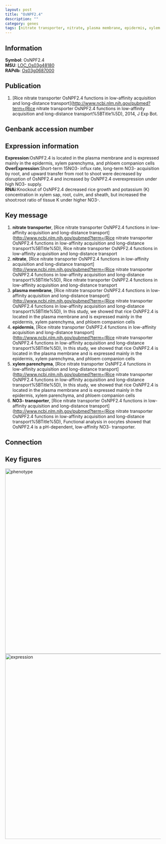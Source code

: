 ```yaml
---
layout: post
title: "OsNPF2.4"
description: ""
category: genes
tags: [nitrate transporter, nitrate, plasma membrane, epidermis, xylem parenchyma, NO3- transporter, Gene]
---
```


## Information
__Symbol__: OsNPF2.4  
__MSU__: [LOC_Os03g48180](http://rice.plantbiology.msu.edu/cgi-bin/ORF_infopage.cgi?orf=LOC_Os03g48180)  
__RAPdb__: [Os03g0687000](http://rapdb.dna.affrc.go.jp/viewer/gbrowse_details/irgsp1?name=Os03g0687000)  

## Publication
1. [Rice nitrate transporter OsNPF2.4 functions in low-affinity acquisition and long-distance transport](http://www.ncbi.nlm.nih.gov/pubmed?term=(Rice nitrate transporter OsNPF2.4 functions in low-affinity acquisition and long-distance transport%5BTitle%5D), 2014, J Exp Bot.

## Genbank accession number

## Expression information
__Expression__:OsNPF2.4 is located in the plasma membrane and is expressed mainly in the epidermis, xylem parenchyma, and phloem companion cells  
__OverExpression__:Short-term 15NO3- influx rate, long-term NO3- acquisition by root, and upward transfer from root to shoot were decreased by disruption of OsNPF2.4 and increased by OsNPF2.4 overexpression under high NO3- supply.  
__RNAi__:Knockout of OsNPF2.4 decreased rice growth and potassium (K) concentration in xylem sap, root, culm, and sheath, but increased the shoot:root ratio of tissue K under higher NO3-.  

## Key message
1. __nitrate transporter__, [Rice nitrate transporter OsNPF2.4 functions in low-affinity acquisition and long-distance transport](http://www.ncbi.nlm.nih.gov/pubmed?term=(Rice nitrate transporter OsNPF2.4 functions in low-affinity acquisition and long-distance transport%5BTitle%5D), Rice nitrate transporter OsNPF2.4 functions in low-affinity acquisition and long-distance transport
2. __nitrate__, [Rice nitrate transporter OsNPF2.4 functions in low-affinity acquisition and long-distance transport](http://www.ncbi.nlm.nih.gov/pubmed?term=(Rice nitrate transporter OsNPF2.4 functions in low-affinity acquisition and long-distance transport%5BTitle%5D), Rice nitrate transporter OsNPF2.4 functions in low-affinity acquisition and long-distance transport
3. __plasma membrane__, [Rice nitrate transporter OsNPF2.4 functions in low-affinity acquisition and long-distance transport](http://www.ncbi.nlm.nih.gov/pubmed?term=(Rice nitrate transporter OsNPF2.4 functions in low-affinity acquisition and long-distance transport%5BTitle%5D), In this study, we showed that rice OsNPF2.4 is located in the plasma membrane and is expressed mainly in the epidermis, xylem parenchyma, and phloem companion cells
4. __epidermis__, [Rice nitrate transporter OsNPF2.4 functions in low-affinity acquisition and long-distance transport](http://www.ncbi.nlm.nih.gov/pubmed?term=(Rice nitrate transporter OsNPF2.4 functions in low-affinity acquisition and long-distance transport%5BTitle%5D), In this study, we showed that rice OsNPF2.4 is located in the plasma membrane and is expressed mainly in the epidermis, xylem parenchyma, and phloem companion cells
5. __xylem parenchyma__, [Rice nitrate transporter OsNPF2.4 functions in low-affinity acquisition and long-distance transport](http://www.ncbi.nlm.nih.gov/pubmed?term=(Rice nitrate transporter OsNPF2.4 functions in low-affinity acquisition and long-distance transport%5BTitle%5D), In this study, we showed that rice OsNPF2.4 is located in the plasma membrane and is expressed mainly in the epidermis, xylem parenchyma, and phloem companion cells
6. __NO3- transporter__, [Rice nitrate transporter OsNPF2.4 functions in low-affinity acquisition and long-distance transport](http://www.ncbi.nlm.nih.gov/pubmed?term=(Rice nitrate transporter OsNPF2.4 functions in low-affinity acquisition and long-distance transport%5BTitle%5D), Functional analysis in oocytes showed that OsNPF2.4 is a pH-dependent, low-affinity NO3- transporter.

## Connection

## Key figures
<img src="http://ricencode.github.io/images/OsNPF2.4.pheno.png" alt="phenotype"  style="width: 600px;"/>

<img src="http://ricencode.github.io/images/OsNPF2.4.exp.png" alt="expression"  style="width: 600px;"/>


